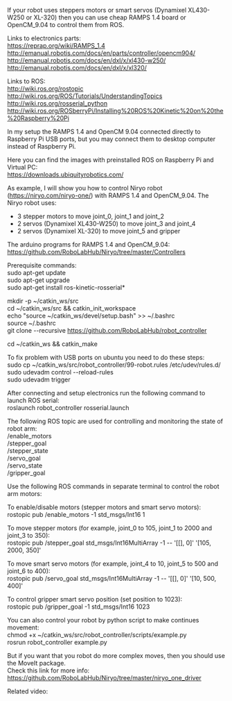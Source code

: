 If your robot uses steppers motors or smart servos (Dynamixel XL430-W250 or XL-320) then you can use cheap RAMPS 1.4 board or OpenCM_9.04 to control them from ROS.

Links to electronics parts:<br/>
https://reprap.org/wiki/RAMPS_1.4<br/>
http://emanual.robotis.com/docs/en/parts/controller/opencm904/<br/>
http://emanual.robotis.com/docs/en/dxl/x/xl430-w250/<br/>
http://emanual.robotis.com/docs/en/dxl/x/xl320/<br/>

Links to ROS:<br/>
http://wiki.ros.org/rostopic<br/>
http://wiki.ros.org/ROS/Tutorials/UnderstandingTopics<br/>
http://wiki.ros.org/rosserial_python<br/>
http://wiki.ros.org/ROSberryPi/Installing%20ROS%20Kinetic%20on%20the%20Raspberry%20Pi<br/>

In my setup the RAMPS 1.4 and OpenCM 9.04 connected directly to Raspberry Pi USB ports, but you may connect them to desktop computer instead of Raspberry Pi.

Here you can find the images with preinstalled ROS on Raspberry Pi and Virtual PC:<br/>
https://downloads.ubiquityrobotics.com/

As example, I will show you how to control Niryo robot (https://niryo.com/niryo-one/) with RAMPS 1.4 and OpenCM_9.04.
The Niryo robot uses:
- 3 stepper motors to move joint_0, joint_1 and joint_2
- 2 servos (Dynamixel XL430-W250) to move joint_3 and joint_4
- 2 servos (Dynamixel XL-320) to move joint_5 and gripper

The arduino programs for RAMPS 1.4 and OpenCM_9.04:<br/>
https://github.com/RoboLabHub/Niryo/tree/master/Controllers

Prerequisite commands:<br/>
sudo apt-get update<br/>
sudo apt-get upgrade<br/>
sudo apt-get install ros-kinetic-rosserial*<br/>

mkdir -p ~/catkin_ws/src<br/>
cd ~/catkin_ws/src && catkin_init_workspace<br/>
echo "source ~/catkin_ws/devel/setup.bash" >> ~/.bashrc<br/>
source ~/.bashrc<br/>
git clone --recursive https://github.com/RoboLabHub/robot_controller<br/>

cd ~/catkin_ws && catkin_make<br/>

To fix problem with USB ports on ubuntu you need to do these steps:<br/>
sudo cp ~/catkin_ws/src/robot_controller/99-robot.rules /etc/udev/rules.d/ <br/>
sudo udevadm control --reload-rules<br/>
sudo udevadm trigger<br/>

After connecting and setup electronics run the following command to launch ROS serial:<br/>
roslaunch robot_controller rosserial.launch

The following ROS topic are used for controlling and monitoring the state of robot arm:<br/>
/enable_motors<br/>
/stepper_goal<br/>
/stepper_state<br/>
/servo_goal<br/>
/servo_state<br/>
/gripper_goal<br/>

Use the following ROS commands in separate terminal to control the robot arm motors:

To enable/disable motors (stepper motors and smart servo motors):<br/>
rostopic pub /enable_motors -1 std_msgs/Int16 1<br/>

To move stepper motors (for example, joint_0 to 105, joint_1 to 2000 and joint_3 to 350):<br/>
rostopic pub /stepper_goal std_msgs/Int16MultiArray -1 -- '[[], 0]' '[105, 2000, 350]'<br/>

To move smart servo motors (for example, joint_4 to 10, joint_5 to 500 and joint_6 to 400):<br/>
rostopic pub /servo_goal std_msgs/Int16MultiArray -1 -- '[[], 0]' '[10, 500, 400]'<br/>

To control gripper smart servo position (set position to 1023):<br/>
rostopic pub /gripper_goal -1 std_msgs/Int16 1023<br/>

You can also control your robot by python script to make continues movement:<br/>
chmod +x ~/catkin_ws/src/robot_controller/scripts/example.py<br/>
rosrun robot_controller example.py<br/>

But if you want that you robot do more complex moves, then you should use the MoveIt package.<br/>
Check this link for more info:<br/>
https://github.com/RoboLabHub/Niryo/tree/master/niryo_one_driver<br/>

Related video:<br/>


